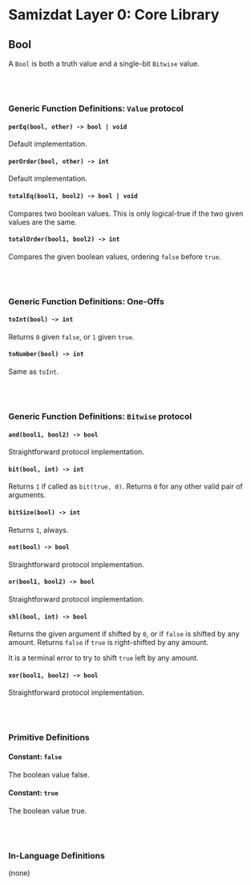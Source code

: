 Samizdat Layer 0: Core Library
==============================

Bool
----

A `Bool` is both a truth value and a single-bit `Bitwise` value.

<br><br>
### Generic Function Definitions: `Value` protocol

#### `perEq(bool, other) -> bool | void`

Default implementation.

#### `perOrder(bool, other) -> int`

Default implementation.

#### `totalEq(bool1, bool2) -> bool | void`

Compares two boolean values. This is only logical-true if the two given
values are the same.

#### `totalOrder(bool1, bool2) -> int`

Compares the given boolean values, ordering `false` before `true`.


<br><br>
### Generic Function Definitions: One-Offs

#### `toInt(bool) -> int`

Returns `0` given `false`, or `1` given `true`.

#### `toNumber(bool) -> int`

Same as `toInt`.


<br><br>
### Generic Function Definitions: `Bitwise` protocol

#### `and(bool1, bool2) -> bool`

Straightforward protocol implementation.

#### `bit(bool, int) -> int`

Returns `1` if called as `bit(true, 0)`. Returns `0` for any other
valid pair of arguments.

#### `bitSize(bool) -> int`

Returns `1`, always.

#### `not(bool) -> bool`

Straightforward protocol implementation.

#### `or(bool1, bool2) -> bool`

Straightforward protocol implementation.

#### `shl(bool, int) -> bool`

Returns the given argument if shifted by `0`, or if `false` is shifted
by any amount. Returns `false` if `true` is right-shifted by any
amount.

It is a terminal error to try to shift `true` left by any amount.

#### `xor(bool1, bool2) -> bool`

Straightforward protocol implementation.


<br><br>
### Primitive Definitions

#### Constant: `false`

The boolean value false.

#### Constant: `true`

The boolean value true.


<br><br>
### In-Language Definitions

(none)
